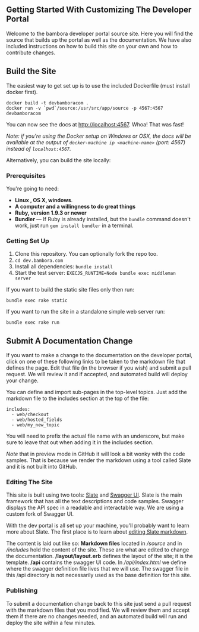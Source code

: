 Getting Started With Customizing The Developer Portal
------------------------------

Welcome to the bambora developer portal source site. Here you will find the source that builds up the portal as well as the documentation. We have also included instructions on how to build this site on your own and how to contribute changes.

## Build the Site 

The easiest way to get set up is to use the included Dockerfile (must install docker first).

```shell
docker build -t devbamboracom .
docker run -v `pwd`/source:/usr/src/app/source -p 4567:4567 devbamboracom
``` 

You can now see the docs at <http://localhost:4567>. Whoa! That was fast!

*Note: if you're using the Docker setup on Windows or OSX, the docs will be
available at the output of `docker-machine ip <machine-name>` (port: 4567) instead of `localhost:4567`.*

Alternatively, you can build the site locally:

### Prerequisites

You're going to need:

 - **Linux , OS X, windows**.
 - **A computer and a willingness to do great things**
 - **Ruby, version 1.9.3 or newer**
 - **Bundler** — If Ruby is already installed, but the `bundle` command doesn't work, just run `gem install bundler` in a terminal.

### Getting Set Up

 1. Clone this repository. You can optionally fork the repo too.
 3. `cd dev.bambora.com`
 4. Install all dependencies: `bundle install`
 5. Start the test server: `EXECJS_RUNTIME=Node bundle exec middleman server`


If you want to build the static site files only then run:
```shell
bundle exec rake static
```

If you want to run the site in a standalone simple web server run:
```shell
bundle exec rake run
```


## Submit A Documentation Change

If you want to make a change to the documentation on the developer portal, click on one of these following links to be taken to the markdown file that defines the page. Edit that file (in the browser if you wish) and submit a pull request. We will review it and if accepted, and automated build will deploy your change.

You can define and import sub-pages in the top-level topics. Just add the markdown file to the includes section at the top of the file:
```
includes:
  - web/checkout
  - web/hosted_fields
  - web/my_new_topic
```
You will need to prefix the actual file name with an underscore, but make sure to leave that out when adding it in the includes section.

*Note* that in preview mode in GitHub it will look a bit wonky with the code samples. That is because we render the markdown using a tool called Slate and it is not built into GitHub.

### Editing The Site
This site is built using two tools: [Slate](https://github.com/tripit/slate) and [Swagger UI](https://github.com/jensoleg/swagger-ui). Slate is the main framework that has all the text descriptions and code samples. Swagger displays the API spec in a readable and interactable way. We are using a custom fork of Swagger UI.

With the dev portal is all set up your machine, you'll probably want to learn more about Slate. The first place is to learn about [editing Slate markdown](https://github.com/tripit/slate/wiki/Markdown-Syntax).

The content is laid out like so:
**Markdown files** located in _/source_ and in _/includes_ hold the content of the site. These are what are edited to change the documentation.
**/layout/layout.erb** defines the layout of the site; it is the template.
**/api** contains the swagger UI code. In _/api/index.html_ we define where the swagger definition file lives that we will use. The swagger file in this /api directory is not necessarily used as the base definition for this site.


### Publishing

To submit a documentation change back to this site just send a pull request with the markdown files that you modified. We will review them and accept them if there are no changes needed, and an automated build will run and deploy the site within a few minutes.

